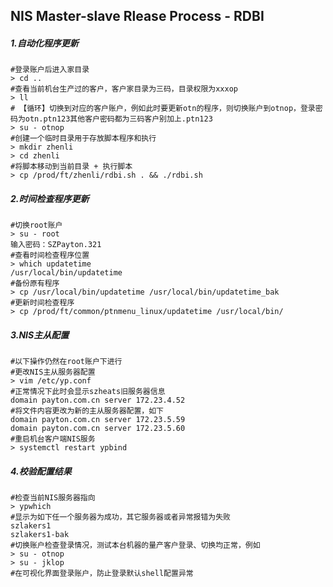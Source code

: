 ## NIS Master-slave Rlease Process - RDBI

##### 1.自动化程序更新

```shell
#登录账户后进入家目录
> cd ..
#查看当前机台生产过的客户，客户家目录为三码，目录权限为xxxop
> ll
# 【循环】切换到对应的客户账户，例如此时要更新otn的程序，则切换账户到otnop，登录密码为otn.ptn123其他客户密码都为三码客户别加上.ptn123
> su - otnop
#创建一个临时目录用于存放脚本程序和执行
> mkdir zhenli
> cd zhenli
#将脚本移动到当前目录 + 执行脚本
> cp /prod/ft/zhenli/rdbi.sh . && ./rdbi.sh
```

##### 2.时间检查程序更新

```shell
#切换root账户
> su - root
输入密码：SZPayton.321
#查看时间检查程序位置
> which updatetime
/usr/local/bin/updatetime
#备份原有程序
> cp /usr/local/bin/updatetime /usr/local/bin/updatetime_bak
#更新时间检查程序
> cp /prod/ft/common/ptnmenu_linux/updatetime /usr/local/bin/
```

##### 3.NIS主从配置

```shell
#以下操作仍然在root账户下进行
#更改NIS主从服务器配置
> vim /etc/yp.conf
#正常情况下此时会显示szheats旧服务器信息
domain payton.com.cn server 172.23.4.52
#将文件内容更改为新的主从服务器配置，如下
domain payton.com.cn server 172.23.5.59
domain payton.com.cn server 172.23.5.60
#重启机台客户端NIS服务
> systemctl restart ypbind
```

##### 4.校验配置结果

```shell
#检查当前NIS服务器指向
> ypwhich
#显示为如下任一个服务器为成功，其它服务器或者异常报错为失败
szlakers1
szlakers1-bak
#切换账户检查登录情况，测试本台机器的量产客户登录、切换均正常，例如
> su - otnop
> su - jklop
#在可视化界面登录账户，防止登录默认shell配置异常
```
